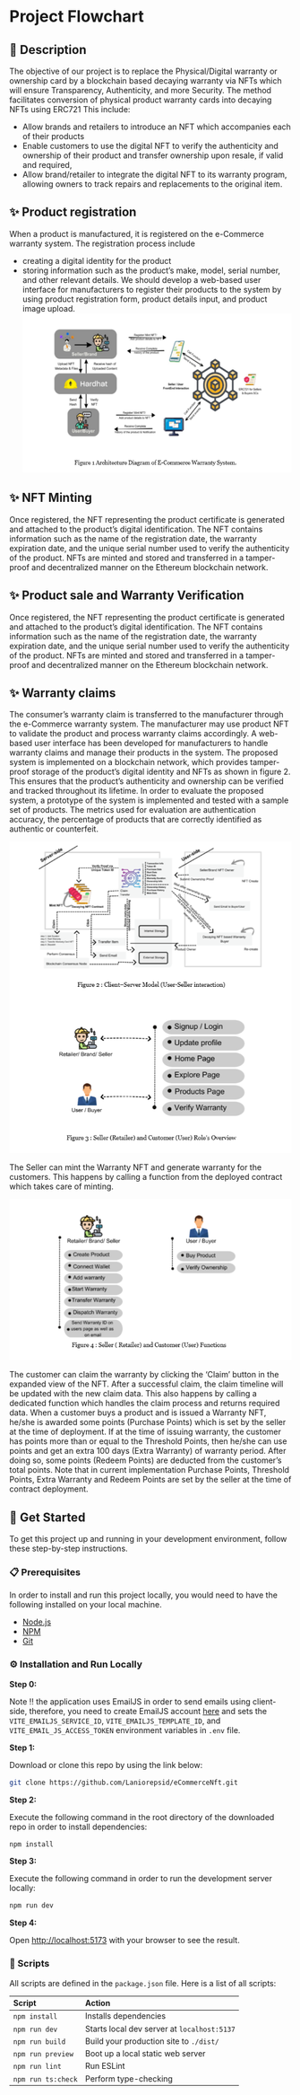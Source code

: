 # Project Flowchart

## 📝 Description
The objective of our project is to replace the Physical/Digital warranty or ownership card by a blockchain based decaying warranty via NFTs which will ensure Transparency, Authenticity, and more Security. The method facilitates conversion of physical product warranty cards into decaying NFTs using ERC721
This include:
- Allow brands and retailers to introduce an NFT which accompanies each of their products
- Enable customers to use the digital NFT to verify the authenticity and ownership of their product and transfer ownership upon resale, if valid and required,
 - Allow brand/retailer to integrate the digital NFT to its warranty program, allowing owners to track repairs and replacements to the original item.

## ✨ Product registration
When a product is manufactured, it is registered on the e-Commerce warranty system.
The registration process include
- creating a digital identity for the product
- storing information such as the product’s make, model, serial number, and other relevant details.
We should develop a web-based user interface for manufacturers to register their products to the system by using product registration form, product details input, and product image upload.
![demo](.github/README_ASSETS/1.png)

## ✨ NFT Minting

Once registered, the NFT representing the product certificate is generated and attached to the product’s digital identification. 
The NFT contains information such as the name of the registration date, the warranty expiration date, and the unique serial number used to verify the authenticity of the product. 
NFTs are minted and stored and transferred in a tamper-proof and decentralized manner on the Ethereum blockchain network.

## ✨ Product sale and Warranty Verification

Once registered, the NFT representing the product certificate is generated and attached to the product’s digital identification. 
The NFT contains information such as the name of the registration date, the warranty expiration date, and the unique serial number used to verify the authenticity of the product. 
NFTs are minted and stored and transferred in a tamper-proof and decentralized manner on the Ethereum blockchain network.

## ✨ Warranty claims

The consumer’s warranty claim is transferred to the manufacturer through the e-Commerce warranty system. The manufacturer may use product NFT to validate the product and process warranty claims accordingly.
A web-based user interface has been developed for manufacturers to handle warranty claims and manage their products in the system. 
The proposed system is implemented on a blockchain network, which provides tamper-proof storage of the product’s digital identity and NFTs as shown in figure 2. 
This ensures that the product’s authenticity and ownership can be verified and tracked throughout its lifetime. In order to evaluate the proposed system, a prototype of the system is implemented and tested with a sample set of products. 
The metrics used for evaluation are authentication accuracy, the percentage of products that are correctly identified as authentic or counterfeit.

![demo](.github/README_ASSETS/2-3.png)

The Seller can mint the Warranty NFT and generate warranty for the customers. This happens by calling a function from the deployed contract which takes care of minting.

![demo](.github/README_ASSETS/4.png)

The customer can claim the warranty by clicking the ‘Claim’ button in the expanded view of the NFT. After a successful claim, the claim timeline will be updated with the new claim data. 
This also happens by calling a dedicated function which handles the claim process and returns required data. When a customer buys a product and is issued a Warranty NFT, he/she is awarded some points (Purchase Points) 
which is set by the seller at the time of deployment. If at the time of issuing warranty, the customer has points more than or equal to the Threshold Points, then he/she can use points and get an extra 100 days (Extra Warranty) of warranty period. 
After doing so, some points (Redeem Points) are deducted from the customer’s total points. Note that in current implementation Purchase Points, Threshold Points, Extra Warranty and Redeem Points are set by the seller at the time of contract deployment.


## 🧰 Get Started

To get this project up and running in your development environment, follow these step-by-step
instructions.

### 📋 Prerequisites

In order to install and run this project locally, you would need to have the following installed on
your local machine.

- [Node.js](https://nodejs.org/en/)
- [NPM](https://www.npmjs.com/get-npm)
- [Git](https://git-scm.com/downloads)

### ⚙️ Installation and Run Locally

**Step 0:**

Note :bangbang: the application uses EmailJS in order to send emails using client-side, therefore,
you need to create EmailJS account [here](https://emailjs.com/) and sets the
`VITE_EMAILJS_SERVICE_ID`, `VITE_EMAILJS_TEMPLATE_ID`, and `VITE_EMAIL_JS_ACCESS_TOKEN` environment
variables in `.env` file.

**Step 1:**

Download or clone this repo by using the link below:

```bash
git clone https://github.com/Laniorepsid/eCommerceNft.git
```

**Step 2:**

Execute the following command in the root directory of the downloaded repo in order to install
dependencies:

```bash
npm install
```

**Step 3:**

Execute the following command in order to run the development server locally:

```bash
npm run dev
```

**Step 4:**

Open [http://localhost:5173](http://localhost:5173) with your browser to see the result.

### 📜 Scripts

All scripts are defined in the `package.json` file. Here is a list of all scripts:

| Script             | Action                                      |
| :----------------- | :------------------------------------------ |
| `npm install`      | Installs dependencies                       |
| `npm run dev`      | Starts local dev server at `localhost:5137` |
| `npm run build`    | Build your production site to `./dist/`     |
| `npm run preview`  | Boot up a local static web server           |
| `npm run lint`     | Run ESLint                                  |
| `npm run ts:check` | Perform type-checking                       |
